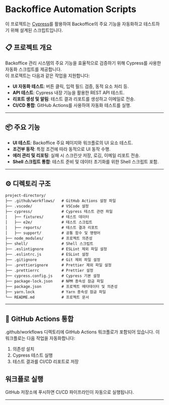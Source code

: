 # Backoffice Automation Scripts

이 프로젝트는 [Cypress](https://www.cypress.io/)를 활용하여 Backoffice의 주요 기능을 자동화하고 테스트하기 위해 설계된 스크립트입니다.

## 📋 프로젝트 개요

Backoffice 관리 시스템의 주요 기능을 효율적으로 검증하기 위해 Cypress를 사용한 자동화 스크립트를 제공합니다.  
이 프로젝트는 다음과 같은 작업을 지원합니다:

- **UI 자동화 테스트**: 버튼 클릭, 입력 필드 검증, 동적 요소 처리 등.
- **API 테스트**: Cypress 내장 기능을 활용한 REST API 테스트.
- **리포트 생성 및 알림**: 테스트 결과 리포트를 생성하고 이메일로 전송.
- **CI/CD 통합**: GitHub Actions를 사용하여 자동화 테스트를 실행.

---

## 📦 주요 기능

- **UI 테스트**: Backoffice 주요 페이지와 워크플로의 UI 요소 테스트.
- **조건부 동작**: 특정 조건에 따라 동적으로 UI 동작 수행.
- **에러 관리 및 리포팅**: 실패 시 스크린샷 저장, 로깅, 이메일 리포트 전송.
- **Shell 스크립트 통합**: 테스트 준비 및 데이터 초기화를 위한 Shell 스크립트 포함.

---
## ⚙️ 디렉토리 구조  
```
project-directory/  
├── .github/workflows/   # GitHub Actions 설정 파일  
├── .vscode/             # VSCode 설정  
├── cypress/             # Cypress 테스트 관련 파일  
│   ├── fixtures/        # 테스트 데이터  
│   ├── e2e/             # 테스트 스크립트  
│   ├── reports/         # 테스트 결과 리포트  
│   ├── support/         # 공통 함수 및 명령어  
├── node_modules/        # 프로젝트 의존성  
├── shell/               # Shell 스크립트  
├── .eslintignore        # ESLint 제외 파일 설정  
├── .eslintrc.js         # ESLint 설정  
├── .gitignore           # Git 제외 파일 설정  
├── .prettierignore      # Prettier 제외 파일 설정  
├── .prettierrc          # Prettier 설정  
├── cypress.config.js    # Cypress 기본 설정  
├── package-lock.json    # NPM 종속성 잠금 파일  
├── package.json         # 프로젝트 메타데이터 및 의존성  
├── yarn.lock            # Yarn 종속성 잠금 파일  
└── README.md            # 프로젝트 문서 
```
---

## 🧪 GitHub Actions 통합
.github/workflows 디렉토리에 GitHub Actions 워크플로가 포함되어 있습니다. 이 워크플로는 다음 작업을 자동화합니다:

1. 의존성 설치
2. Cypress 테스트 실행
3. 테스트 결과를 CI/CD 리포트로 저장

## 워크플로 실행
GitHub 저장소에 푸시하면 CI/CD 파이프라인이 자동으로 실행됩니다.

---


